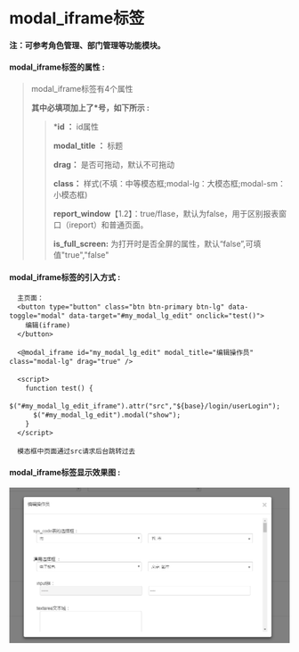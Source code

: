 # modal\_iframe**标签**

#### 注：可参考角色管理、部门管理等功能模块。

#### modal\_iframe**标签的属性 :**

> modal\_iframe标签有4个属性
>
> **其中必填项加上了\*号，如下所示 :**
>
> > \***id ：** id属性
> >
> > **modal\_title ：** 标题
> >
> > **drag：** 是否可拖动，默认不可拖动
> >
> > **class：** 样式\(不填：中等模态框;modal-lg：大模态框;modal-sm：小模态框\)
> >
> > **report\_window**【1.2】：true/flase，默认为false，用于区别报表窗口（ireport）和普通页面。
>>
> > **is_full_screen:** 为打开时是否全屏的属性，默认“false”,可填值"true","false"



#### modal\_iframe标签的引入方式 :

```
  主页面：
  <button type="button" class="btn btn-primary btn-lg" data-toggle="modal" data-target="#my_modal_lg_edit" onclick="test()">
    编辑(iframe)
  </button>

  <@modal_iframe id="my_modal_lg_edit" modal_title="编辑操作员" class="modal-lg" drag="true" />

  <script>
    function test() {
      $("#my_modal_lg_edit_iframe").attr("src","${base}/login/userLogin");
      $("#my_modal_lg_edit").modal("show");
    }
  </script>

  模态框中页面通过src请求后台跳转过去
```

#### modal\_iframe标签显示效果图 :

![](/assets/modal_iframe.png)

